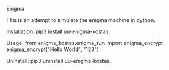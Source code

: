 Enigma

This is an attempt to simulate the enigma machine in python.

Installation:
pip3 install uu-enigma-kostas

Usage:
from enigma\_kostas.enigma\_run import enigma\_encrypt
enigma\_encrypt("Hello World", "123")

Uninstall:
pip3 uninstall uu-enigma-kostas_
